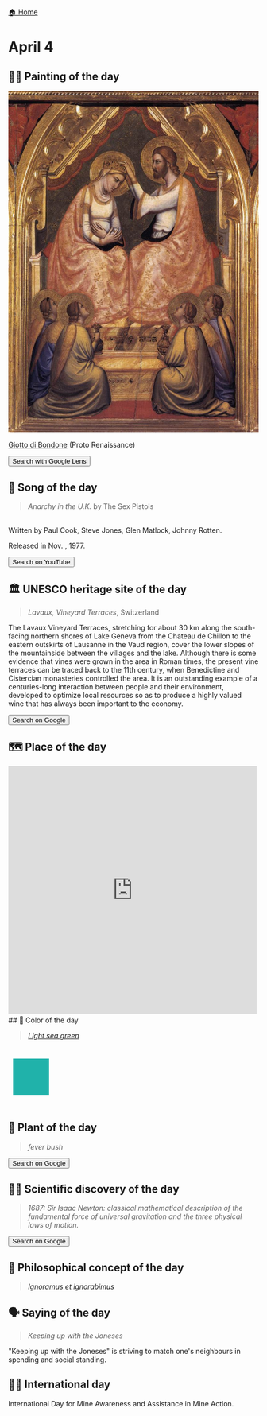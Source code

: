 
[🏠 Home](../../index.md)

# April 4

## 🧑‍🎨 Painting of the day

<img width="600" src="../img/Giotto_di_Bondone_2.jpg">

[Giotto di Bondone](http://en.wikipedia.org/wiki/Giotto_di_Bondone) (Proto Renaissance)

<button class="btn btn-success"
onclick=" window.open('https://lens.google.com/uploadbyurl?url=https://iretes.github.io/one-a-day/data/img/Giotto_di_Bondone_2.jpg','_blank')">
Search with Google Lens
</button>

## 🎼 Song of the day

> *Anarchy in the U.K.*
by The Sex Pistols

<br />Written by Paul Cook, Steve Jones, Glen Matlock, Johnny Rotten.

Released in Nov. , 1977.

<button class="btn btn-success"
onclick=" window.open('http://www.youtube.com/search?q=Anarchy in the U.K. by The Sex Pistols','_blank')">
Search on YouTube
</button>

## 🏛️ UNESCO heritage site of the day

> *Lavaux, Vineyard Terraces*, Switzerland

<p>The Lavaux Vineyard Terraces, stretching for about 30 km along the south-facing northern shores of Lake Geneva from the Chateau de Chillon to the eastern outskirts of Lausanne in the Vaud region, cover the lower slopes of the mountainside between the villages and the lake. Although there is some evidence that vines were grown in the area in Roman times, the present vine terraces can be traced back to the 11th century, when Benedictine and Cistercian monasteries controlled the area. It is an outstanding example of a centuries-long interaction between people and their environment, developed to optimize local resources so as to produce a highly valued wine that has always been important to the economy.</p>

<button class="btn btn-success"
onclick=" window.open('http://www.google.com/search?q=Lavaux, Vineyard Terraces','_blank')">
Search on Google
</button>

## 🗺️ Place of the day

<iframe
src="https://www.mapcrunch.com"
name="mapcrunch"
width="500"
height="500"
allowTransparency="true"
scrolling="no"
frameborder="0"
>
</iframe>
## 🎨 Color of the day

> *[Light sea green](https://en.wikipedia.org/wiki/Shades_of_cyan#Light_sea_green)*

<div style="color:#20B2AA; font-size: 100px;">&#9632;</div>

## 🌿 Plant of the day

> *fever bush*

<button class="btn btn-success"
onclick=" window.open('http://www.google.com/search?q=fever bush','_blank')">
Search on Google
</button>

## 🧑‍🔬 Scientific discovery of the day

> *1687: Sir Isaac Newton: classical mathematical description of the fundamental force of universal gravitation and the three physical laws of motion.*

<button class="btn btn-success"
onclick=" window.open('http://www.google.com/search?q=1687: Sir Isaac Newton: classical mathematical description of the fundamental force of universal gravitation and the three physical laws of motion.','_blank')">
Search on Google
</button>

## 💭 Philosophical concept of the day

> *[Ignoramus et ignorabimus](https://en.wikipedia.org/wiki/Ignoramus_et_ignorabimus)*

## 🗣️ Saying of the day

> *Keeping up with the Joneses*

"Keeping up with the Joneses" is striving to match one's neighbours in spending and social standing. 

## 🏳️‍🌈 International day

International Day for Mine Awareness and Assistance in Mine Action.